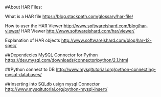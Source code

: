 #About HAR Files:


What is a HAR file https://blog.stackpath.com/glossary/har-file/

How to user the HAR Viewer http://www.softwareishard.com/blog/har-viewer/
HAR Viewer http://www.softwareishard.com/har/viewer/

Explanation of HAR objects http://www.softwareishard.com/blog/har-12-spec/



##Dependecies
MySQL Connector for Python
https://dev.mysql.com/downloads/connector/python/2.1.html



##Python connect to DB
http://www.mysqltutorial.org/python-connecting-mysql-databases/

##Inserting into SQLdb usign mysql Connector
http://www.mysqltutorial.org/python-mysql-insert/


